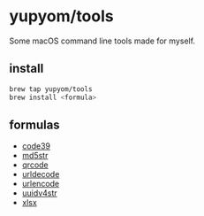 # yupyom/tools
Some macOS command line tools made for myself.

## install
```sh
brew tap yupyom/tools
brew install <formula>
```

## formulas

- [code39](http://yupyom.github.io/tools/code39.1.html)
- [md5str](http://yupyom.github.io/tools/md5str.1.html)
- [qrcode](http://yupyom.github.io/tools/qrcode.1.html)
- [urldecode](http://yupyom.github.io/tools/urldecode.1.html)
- [urlencode](http://yupyom.github.io/tools/urlencode.1.html)
- [uuidv4str](http://yupyom.github.io/tools/uuidv4str.1.html)
- [xlsx](http://yupyom.github.io/tools/xlsx.1.html)
